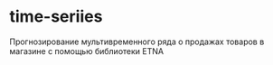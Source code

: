 # time-seriies

Прогнозирование мультивременного ряда о продажах товаров в магазине с помощью библиотеки ETNA
